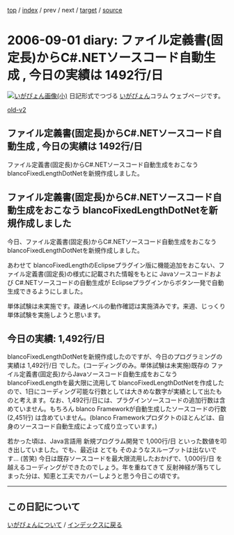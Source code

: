[top](https://igapyon.github.io/diary/) 
 / [index](https://igapyon.github.io/diary/2006/index.html) 
 / prev 
 / next 
 / [target](https://igapyon.github.io/diary/2006/ig060901.html) 
 / [source](https://github.com/igapyon/diary/blob/gh-pages/2006/ig060901.html.src.md) 

2006-09-01 diary: ファイル定義書(固定長)からC#.NETソースコード自動生成 , 今日の実績は 1492行/日
=====================================================================================================
[![いがぴょん画像(小)](https://igapyon.github.io/diary/images/iga200306s.jpg "いがぴょん")](https://igapyon.github.io/diary/memo/memoigapyon.html) 日記形式でつづる [いがぴょん](https://igapyon.github.io/diary/memo/memoigapyon.html)コラム ウェブページです。

[old-v2](ig060901-orig.html)

## ファイル定義書(固定長)からC#.NETソースコード自動生成 , 今日の実績は 1492行/日

ファイル定義書(固定長)からC#.NETソースコード自動生成をおこなう blancoFixedLengthDotNetを新規作成しました。


## ファイル定義書(固定長)からC#.NETソースコード自動生成をおこなう blancoFixedLengthDotNetを新規作成しました

今日、ファイル定義書(固定長)からC#.NETソースコード自動生成をおこなう blancoFixedLengthDotNetを新規作成しました。

あわせて blancoFixedLengthのEclipseプラグイン版に機能追加をおこない、ファイル定義書(固定長)の様式に記載された情報をもとに
Javaソースコードおよび C#.NETソースコードの自動生成が Eclipseプラグインからボタン一発で自動生成できるようにしました。

単体試験は未実施です。疎通レベルの動作確認は実施済みです。来週、じっくり単体試験を実施しようと思います。

## 今日の実績: 1,492行/日

blancoFixedLengthDotNetを新規作成したのですが、今日のプログラミングの実績は 1,492行/日 でした。(コーディングのみ。単体試験は未実施)既存の ファイル定義書(固定長)からJavaソースコード自動生成をおこなう blancoFixedLengthを最大限に流用して blancoFixedLengthDotNetを作成したので、1日にコーディング可能な行数としては大きめな数字が実績として出たものと考えます。なお、1,492行/日には、プラグインソースコードの追加行数は含めていません。もちろん
blanco Frameworkが自動生成したソースコードの行数 (2,451行) は含めていません。(blanco Frameworkプロダクトのほとんどは、自身のソースコード自動生成によって成り立っています。)

若かった頃は、Java言語用 新規プログラム開発で 1,000行/日 といった数値を叩き出していました。でも、最近は とても そのようなスループットは出ないです…
(苦笑) 今日は既存ソースコードを最大限流用したおかげで、1,000行/日 を越えるコーディングができたのでしょう。年を重ねてきて 反射神経が落ちてしまった分は、知恵と工夫でカバーしようと思う今日この頃です。

----------------------------------------------------------------------------------------------------

## この日記について
[いがぴょんについて](https://igapyon.github.io/diary/memo/memoigapyon.html) / [インデックスに戻る](https://igapyon.github.io/diary/idxall.html)
